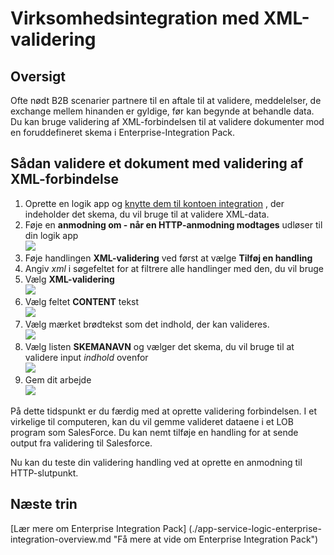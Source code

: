 <properties 
    pageTitle="Oversigt over XML-validering i Enterprise-Integration Pack | Microsoft Azure App Service | Microsoft Azure" 
    description="Få mere at vide, hvordan validering fungerer i Enterprise-Integration Pack og logik apps" 
    services="logic-apps" 
    documentationCenter=".net,nodejs,java"
    authors="msftman" 
    manager="erikre" 
    editor="cgronlun"/>

<tags 
    ms.service="logic-apps" 
    ms.workload="integration" 
    ms.tgt_pltfrm="na" 
    ms.devlang="na" 
    ms.topic="article" 
    ms.date="07/08/2016" 
    ms.author="deonhe"/>

# <a name="enterprise-integration-with-xml-validation"></a>Virksomhedsintegration med XML-validering

## <a name="overview"></a>Oversigt
Ofte nødt B2B scenarier partnere til en aftale til at validere, meddelelser, de exchange mellem hinanden er gyldige, før kan begynde at behandle data. Du kan bruge validering af XML-forbindelsen til at validere dokumenter mod en foruddefineret skema i Enterprise-Integration Pack.  

## <a name="how-to-validate-a-document-with-the-xml-validation-connector"></a>Sådan validere et dokument med validering af XML-forbindelse
1. Oprette en logik app og [knytte dem til kontoen integration](./app-service-logic-enterprise-integration-accounts.md "lære, hvordan du sammenkæde et integration firma med en logik app") , der indeholder det skema, du vil bruge til at validere XML-data.
2. Føje en **anmodning om - når en HTTP-anmodning modtages** udløser til din logik app  
![](./media/app-service-logic-enterprise-integration-xml/xml-1.png)    
3. Føje handlingen **XML-validering** ved først at vælge **Tilføj en handling**  
4. Angiv *xml* i søgefeltet for at filtrere alle handlinger med den, du vil bruge 
5. Vælg **XML-validering**     
![](./media/app-service-logic-enterprise-integration-xml/xml-2.png)   
6. Vælg feltet **CONTENT** tekst  
![](./media/app-service-logic-enterprise-integration-xml/xml-1-5.png)
7. Vælg mærket brødtekst som det indhold, der kan valideres.   
![](./media/app-service-logic-enterprise-integration-xml/xml-3.png)  
8. Vælg listen **SKEMANAVN** og vælger det skema, du vil bruge til at validere input *indhold* ovenfor     
![](./media/app-service-logic-enterprise-integration-xml/xml-4.png) 
9. Gem dit arbejde  
![](./media/app-service-logic-enterprise-integration-xml/xml-5.png) 

På dette tidspunkt er du færdig med at oprette validering forbindelsen. I et virkelige til computeren, kan du vil gemme valideret dataene i et LOB program som SalesForce. Du kan nemt tilføje en handling for at sende output fra validering til Salesforce. 

Nu kan du teste din validering handling ved at oprette en anmodning til HTTP-slutpunkt.  

## <a name="next-steps"></a>Næste trin

[Lær mere om Enterprise Integration Pack] (./app-service-logic-enterprise-integration-overview.md "Få mere at vide om Enterprise Integration Pack")   